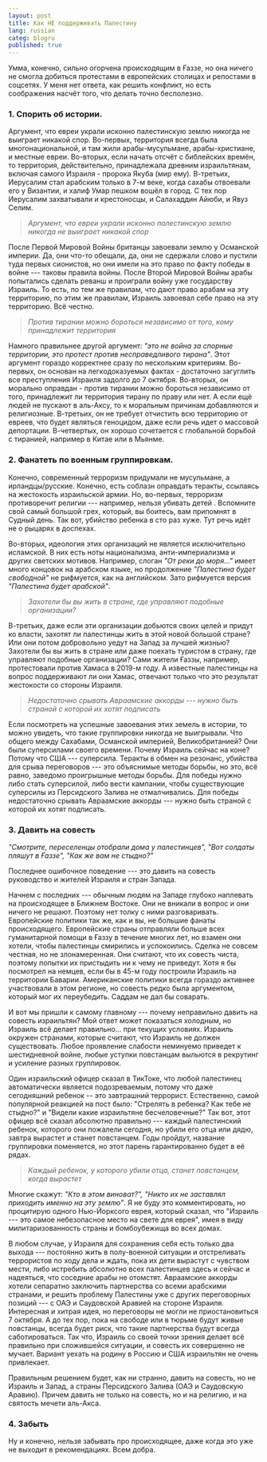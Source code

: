 ```yaml
---
layout: post
title: Как НЕ поддерживать Палестину 
lang: russian
categ: blogru
published: true
---
```


Умма, конечно, сильно огорчена происходящим в Ғаззе, но она ничего не смогла добиться протестами в европейских столицах и репостами в соцсетях. У меня нет ответа, как решить конфликт, но есть соображения насчёт того, что делать точно бесполезно.

### 1. Спорить об истории.
Аргумент, что евреи украли исконно палестинскую землю никогда не выиграет никакой спор. Во-первых, территория всегда была многонациональной, и там жили арабы-мусульмане, арабы-христиане, и местные евреи. Во-вторых, если начать отсчёт с библейских времён, то территория, действительно, принадлежала древним израильтянам, включая самого Израиля - пророка Якуба (мир ему). В-третьих, Иерусалим стал арабским только в 7-м веке, когда сахабы отвоевали его у Византии, и халиф Умар пешком вошёл в город. С тех пор Иерусалим захватывали и крестоносцы, и Салахаддин Айюби, и Явуз Селим.

> _Аргумент, что евреи украли исконно палестинскую землю никогда не выиграет никакой спор_

После Первой Мировой Войны британцы завоевали землю у Османской империи. Да, они что-то обещали, да, они не сдержали слово и пустили туда первых сионистов, но они имели на это право по факту победы в войне --- таковы правила войны. После Второй Мировой Войны арабы попытались сделать реванш и проиграли войну уже государству Израиль. То есть, по тем же правилам, что дают право арабам на эту территорию, по этим же правилам, Израиль завоевал себе право на эту территорию. Всё честно.

> _Против тирании можно бороться независимо от того, кому принадлежит территория_

Намного правильнее другой аргумент: _"это не война за спорные территории, это протест против несправедливого тирана"_. Этот аргумент гораздо корректнее сразу по нескольким критериям. Во-первых, он основан на легкодоказуемых фактах - достаточно загуглить все преступления Израиля задолго до 7 октября. Во-вторых, он морально оправдан - против тирании можно бороться независимо от того, принадлежит ли территория тирану по праву или нет. А если ещё людей не пускают в аль-Аксу, то к моральным причинам добавляются и религиозные.  В-третьих, он не требует отчистить всю территорию от евреев, что будет являться геноцидом, даже если речь идет о массовой депортации. В-четвертых, он хорошо сочетается с глобальной борьбой с тиранией, например в Китае или в Мьянме.
 

### 2. Фанатеть по военным группировкам.
Конечно, современный терроризм придумали не мусульмане, а ирландцы/русские. Конечно, есть соблазн оправдать теракты, ссылаясь на жестокость израильской армии. Но, во-первых, терроризм противоречит религии --- например, нельзя убивать детей . Вспомните свой самый большой грех, который, вы боитесь, вам припомнят в Судный день. Так вот, убийство ребенка в сто раз хуже. Тут речь идёт не о рыцарях в доспехах.  

Во-вторых, идеология этих организаций не является исключительно исламской. В них есть ноты национализма, анти-империализма и других светских мотивов. Например, слоган _"От реки до моря..."_ имеет много концовок на арабском языке, но продолжение _"Палестина будет свободной"_ не рифмуется, как на английском. Зато рифмуется версия _"Палестина будет арабской"_.

> _Захотели бы вы жить в стране, где управляют подобные организации?_

В-третьих, даже если эти организации добьются своих целей и придут ко власти, захотят ли палестинцы жить в этой новой большой стране? Или они потом добровольно уедут на Запад за лучшей жизнью? Захотели бы вы жить в стране или даже поехать туристом в страну, где управляют подобные организации? Сами жители Ғаззы, например, протестовали против Хамаса в 2019-м году. А известные палестинцы на вопрос поддерживают ли они Хамас, отвечают только что это результат жестокости со стороны Израиля.

> _Недостаточно срывать Авраамские аккорды --- нужно быть страной с которой их хотят подписать_

Если посмотреть на успешные завоевания этих земель в истории, то можно увидеть, что такие группировки никогда не выигрывали. Что общего между Сахабами, Османской империей, Великобританией? Они были суперсилами своего времени. Почему Израиль сейчас на коне? Потому что США --- суперсила. Теракты в обмен на резонанс, убийства для срыва переговоров --- это объяснимые методы борьбы, но это, всё равно, заведомо проигрышные методы борьбы. Для победы нужно либо стать суперсилой, либо вести кампании, чтобы существующие суперсилы из Персидского Залива не отмалчивались. Для победы недостаточно срывать Авраамские аккорды --- нужно быть страной с которой их хотят подписать.

### 3. Давить на совесть

_"Смотрите, переселенцы отобрали дома у палестинцев", "Вот солдаты пляшут в Ғаззе", "Как же вам не стыдно?"_

Последнее ошибочное поведение --- это давить на совесть руководство и жителей Израиля и стран Запада. 

Начнем с последних --- обычным людям на Западе глубоко наплевать на происходящее в Ближнем Востоке. Они не вникали в вопрос и они ничего не решают. Поэтому нет толку с ними разговаривать. Европейские политики так же, как и вы, не большие фанаты происходящего. Европейские страны отправляли больше всех гуманитарной помощи в Ғаззу в течение многих лет, но взамен они хотели, чтобы палестинцы смирились и успокоились. Сделка не совсем честная, но не злонамеренная. Они считают, что их совесть чиста, поэтому попытки их пристыдить ни к чему не приведут. Хотя я бы посмотрел на немцев, если бы в 45-м году построили Израиль на территории Баварии. Американские политики всегда гораздо активнее участвовали в этом регионе, но совесть редко была аргументом, который мог их переубедить. Саддам не дал бы соварать.

И вот мы пришли к самому главному --- почему неправильно давить на совесть израильтян? Мой ответ может показаться холодным, но Израиль всё делает правильно... при текущих условиях. Израиль окружен странами, которые считают, что Израиль не должен существовать. Любое проявление слабости неминуемо приведет к шестидневной войне, любые уступки повстанцам выльются в рекрутинг и усиление разных группировок.

Один израильский офицер сказал в ТикТоке, что любой палестинец автоматически является подозреваемым, потому что даже сегодняшний ребенок -- это завтрашний террорист. Естественно, самой популярной реакцией на пост было: "Стрелять в ребенка? Как тебе не стыдно?" и "Видели какие израильтяне бесчеловечные?" Так вот, этот офицер всё сказал абсолютно правильно --- каждый палестинский ребенок, которого они пожалели сегодня, но убили его отца или дядю, завтра вырастет и станет повстанцем. Годы пройдут, название группировки поменяется, но этот парень гарантированно будет в её рядах.

> _Каждый ребенок, у которого убили отца, станет повстанцем, когда вырастет_

Многие скажут: _"Кто в этом виноват?", "Никто их не заставлял приходить именно на эту землю"_. Я не буду это комментировать, но процитирую одного Нью-Йорксого еврея, который сказал, что "Израиль --- это самое небезопасное место на свете для еврея", имея в виду милитаризованность страны и бомбоубежища во всех домах.

В любом случае, у Израиля для сохранения себя есть только два выхода --- постоянно жить в полу-военной ситуации и отстреливать террористов по ходу дела и ждать, пока их дети вырастут с чувством мести, либо истребить абсолютно всех палестинцев здесь и сейчас и надеяться, что соседние арабы не отомстят. Авраамские аккорды хотели сепаратно заключить партнерства со всеми арабскими странами, и решить проблему Палестины уже с других переговорных позиций --- с ОАЭ и Саудовской Аравией на стороне Израиля. Интересная и хитрая идея, но переговоры не могли не приостановиться 7 октября. А до тех пор, пока на свободе или в тюрьме будут живые повстанцы, всегда будет риск, что такие партнерства будут всегда саботироваться. Так что, Израиль со своей точки зрения делает всё правильно при сложившейся ситуации, и совесть их совершенно не мучает. Вариант уехать на родину в Россию и США израильтян не очень привлекает. 

Правильным решением будет, как ни странно, давить на совесть, но не Израиль и Запад, а страны Персидского Залива (ОАЭ и Саудовскую Аравию). Причем давить не только на совесть, но и на религию, и на святость мечети аль-Акса.


### 4. Забыть
Ну и конечно, нельзя забывать про происходящее, даже когда это уже не выходит в рекомендациях. Всем добра.
